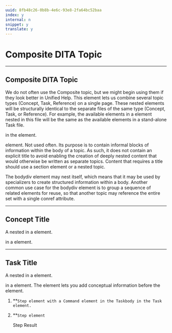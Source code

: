 ```yaml
---
uuid: 8fb48c26-0b8b-4e6c-93e8-2fa64bc52baa
index: y
internal: n
snippet: y
translate: y
---
```


# Composite DITA Topic

---

## Composite DITA Topic

We do not often use the Composite <dita> topic, but we might begin using them if they look better in Unified Help. This <dita> element lets us combine several topic types (Concept, Task, Reference) on a single page. These nested elements will be structurally identical to the separate files of the same type (Concept, Task, or Reference). For example, the available elements in a <task> element nested in this file will be the same as the available elements in a stand-alone Task file.

<para> in the <body> element.

<bodydiv> element. Not used often. Its purpose is to contain informal blocks of information within the body of a topic. As such, it does not contain an explicit title to avoid enabling the creation of deeply nested content that would otherwise be written as separate topics. Content that requires a title should use a section element or a nested topic.

The bodydiv element may nest itself, which means that it may be used by specializers to create structured information within a body. Another common use case for the bodydiv element is to group a sequence of related elements for reuse, so that another topic may reference the entire set with a single conref attribute.

---

## Concept Title

A nested <concept> in a <composite> element.

<paragraph> in a <conbody> element.

---

## Task Title

A nested <task> in a <composite> element.

<para> in a <context> element. The <context> element lets you add conceptual information before the <steps> element.

1. **`Step element with a Command element in the Taskbody in the Task element.`
1. **`Step element` 

   Step Result

